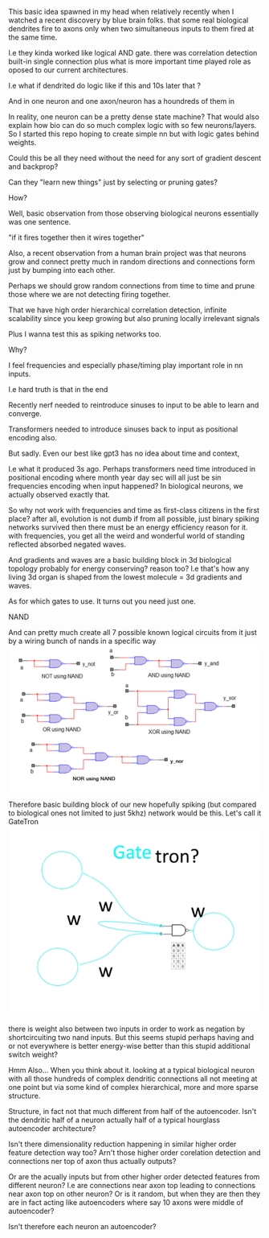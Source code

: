 This basic idea spawned in my head when relatively recently when I watched a recent discovery by blue brain folks. that some real biological dendrites fire to axons only when two simultaneous inputs to them fired at the same time. 

I.e they kinda worked like logical AND gate. there was correlation detection built-in single connection plus what is more important time played role as oposed to our current architectures. 

I.e what if dendrited do logic like if this and 10s later that ?

And in one neuron and one axon/neuron has a houndreds of them in 

In reality, one neuron can be a pretty dense state machine? That would also explain how bio can do so much complex logic with so few neurons/layers. So I started this repo hoping to create simple nn but with logic gates behind weights. 

Could this be all they need without the need for any sort of gradient descent and backprop? 

Can they "learn new things" just by selecting or pruning gates? 

How?

Well, basic observation from those observing biological neurons essentially was one sentence.

"if it fires together then it wires together"

Also, a recent observation from a human brain project was that neurons grow and connect pretty much in random directions and connections form just by bumping into each other.

Perhaps we should grow random connections from time to time and prune those where we are not detecting firing together.

That we  have high order hierarchical correlation detection, infinite scalability since you keep growing but also pruning locally irrelevant signals

Plus I wanna test this as spiking networks too. 

Why?

I feel frequencies and especially phase/timing play important role in nn inputs. 

I.e hard truth is that in the end 

Recently nerf needed to reintroduce sinuses to input to be able to learn and converge. 

Transformers needed to introduce sinuses back to input as positional encoding also. 

But sadly. Even our best like gpt3 has no idea about time and context, 

I.e what it produced 3s ago. Perhaps transformers need time introduced in positional encoding where month year day sec will all just be sin frequencies encoding when input happened? In biological neurons, we actually observed exactly that. 

So why not work with frequencies and time as first-class citizens in the first place? after all, evolution is not dumb if from all possible, just binary spiking networks survived then there must be an energy efficiency reason for it. with frequencies, you get all the weird and wonderful world of standing reflected absorbed negated waves.

And gradients and waves are a basic building block in 3d biological topology probably for energy conserving? reason too? I.e that's how any living 3d organ is shaped from the lowest molecule = 3d gradients and waves. 

As for which gates to use.
It turns out you need just one. 

NAND 

And can pretty much create all 7 possible known logical circuits from it just by a wiring bunch of nands in a specific way
![](What-are-basic-logic-gates-figure-3.webp)

Therefore basic building block of our new hopefully spiking (but compared to biological ones not limited to just 5khz) network would be this.
Let's call it GateTron
![gatetron?](gatetron.webp)

there is weight also between two inputs in order to work as negation by shortcircuiting two nand inputs. 
But this seems stupid perhaps having and or not everywhere is better energy-wise better than this stupid additional switch weight?

Hmm Also...
When you think about it. looking at a typical biological neuron with all those hundreds of complex dendritic connections all not meeting at one point but via some kind of complex hierarchical,  more and more sparse structure.

Structure, in fact not that much different from half of the autoencoder.
Isn't the dendritic half of a neuron actually half of a typical hourglass autoencoder architecture?

Isn't there dimensionality reduction happening in similar higher order feature detection way too?
Arn't those higher order corelation detection and connections ner top of axon thus actually outputs?

Or are the acually inputs but from other higher order detected features from different neuron?
I.e are connections near axon top leading to connections near axon top on other neuron? Or is it random, but when they are then they are in fact acting like autoencoders where say 10 axons were middle of autoencoder?

Isn't therefore each neuron an autoencoder?
